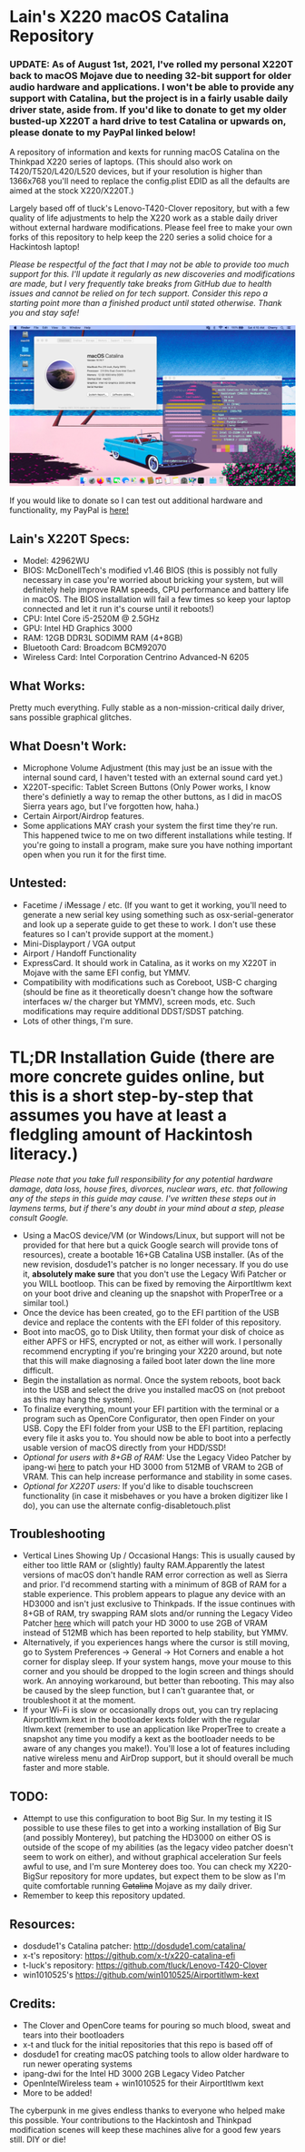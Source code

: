 # Lain's X220 macOS Catalina Repository
### UPDATE: As of August 1st, 2021, I've rolled my personal X220T back to macOS Mojave due to needing 32-bit support for older audio hardware and applications. I won't be able to provide any support with Catalina, but the project is in a fairly usable daily driver state, aside from. If you'd like to donate to get my older busted-up X220T a hard drive to test Catalina or upwards on, please donate to my PayPal linked below! 
A repository of information and kexts for running macOS Catalina on the Thinkpad X220 series of laptops. (This should also work on T420/T520/L420/L520 devices, but if your resolution is higher than 1366x768 you'll need to replace the config.plist EDID as all the defaults are aimed at the stock X220/X220T.)

Largely based off of tluck's Lenovo-T420-Clover repository, but with a few quality of life adjustments to help the X220 work as a stable daily driver without external hardware modifications. Please feel free to make your own forks of this repository to help keep the 220 series a solid choice for a Hackintosh laptop!

*Please be respectful of the fact that I may not be able to provide too much support for this. I'll update it regularly as new discoveries and modifications are made, but I very frequently take breaks from GitHub due to health issues and cannot be relied on for tech support. Consider this repo a starting point more than a finished product until stated otherwise. Thank you and stay safe!*

![Screenshot from my trusty X220 running Catalina!](x220catalina.png)

If you would like to donate so I can test out additional hardware and functionality, my PayPal is [here!](https://www.paypal.com/donate/?cmd=_s-xclick&hosted_button_id=8GF4A3XS7ZHFY) 

## Lain's X220T Specs:
- Model: 42962WU
- BIOS: McDonellTech's modified v1.46 BIOS (this is possibly not fully necessary in case you're worried about bricking your system, but will definitely help improve RAM speeds, CPU performance and battery life in macOS. The BIOS installation will fail a few times so keep your laptop connected and let it run it's course until it reboots!)
- CPU: Intel Core i5-2520M @ 2.5GHz
- GPU: Intel HD Graphics 3000 
- RAM: 12GB DDR3L SODIMM RAM (4+8GB)
- Bluetooth Card: Broadcom BCM92070
- Wireless Card: Intel Corporation Centrino Advanced-N 6205 

## What Works:
Pretty much everything. Fully stable as a non-mission-critical daily driver, sans possible graphical glitches.

## What Doesn't Work:
- Microphone Volume Adjustment (this may just be an issue with the internal sound card, I haven't tested with an external sound card yet.)
- X220T-specific: Tablet Screen Buttons (Only Power works, I know there's definietly a way to remap the other buttons, as I did in macOS Sierra years ago, but I've forgotten how, haha.)
- Certain Airport/Airdrop features.
- Some applications MAY crash your system the first time they're run. This happened twice to me on two different installations while testing. If you're going to install a program, make sure you have nothing important open when you run it for the first time. 

## Untested:
- Facetime / iMessage / etc. (If you want to get it working, you'll need to generate a new serial key using something such as osx-serial-generator and look up a seperate guide to get these to work. I don't use these features so I can't provide support at the moment.)
- Mini-Displayport / VGA output
- Airport / Handoff Functionality
- ExpressCard. It should work in Catalina, as it works on my X220T in Mojave with the same EFI config, but YMMV.
- Compatibility with modifications such as Coreboot, USB-C charging (should be fine as it theoretically doesn't change how the software interfaces w/ the charger but YMMV), screen mods, etc. Such modifications may require additional DDST/SDST patching.
- Lots of other things, I'm sure. 

# TL;DR Installation Guide (there are more concrete guides online, but this is a short step-by-step that assumes you have at least a fledgling amount of Hackintosh literacy.)

*Please note that you take full responsibility for any potential hardware damage, data loss, house fires, divorces, nuclear wars, etc. that following any of the steps in this guide may cause. I've written these steps out in laymens terms, but if there's any doubt in your mind about a step, please consult Google.* 

- Using a MacOS device/VM (or Windows/Linux, but support will not be provided for that here but a quick Google search will provide tons of resources), create a bootable 16+GB Catalina USB installer. (As of the new revision, dosdude1's patcher is no longer necessary. If you do use it, **absolutely make sure** that you don't use the Legacy Wifi Patcher or you WILL bootloop. This can be fixed by removing the AirportItlwm kext on your boot drive and cleaning up the snapshot with ProperTree or a similar tool.)
- Once the device has been created, go to the EFI partition of the USB device and replace the contents with the EFI folder of this repository.
- Boot into macOS, go to Disk Utility, then format your disk of choice as either APFS or HFS, encrypted or not, as either will work. I personally recommend encrypting if you're bringing your X220 around, but note that this will make diagnosing a failed boot later down the line more difficult. 
- Begin the installation as normal. Once the system reboots, boot back into the USB and select the drive you installed macOS on (not preboot as this may hang the system).
- To finalize everything, mount your EFI partition with the terminal or a program such as OpenCore Configurator, then open Finder on your USB. Copy the EFI folder from your USB to the EFI partition, replacing every file it asks you to. You should now be able to boot into a perfectly usable version of macOS directly from your HDD/SSD!
- *Optional for users with 8+GB of RAM:* Use the Legacy Video Patcher by ipang-wi [here](https://github.com/ipang-dwi/efi-catalina/releases/tag/09.20) to patch your HD 3000 from 512MB of VRAM to 2GB of VRAM. This can help increase performance and stability in some cases. 
- *Optional for X220T users:* If you'd like to disable touchscreen functionality (in case it misbehaves or you have a broken digitizer like I do), you can use the alternate config-disabletouch.plist 

## Troubleshooting
- Vertical Lines Showing Up / Occasional Hangs: This is usually caused by either too little RAM or (slightly) faulty RAM.Apparently the latest versions of macOS don't handle RAM error correction as well as Sierra and prior. I'd recommend starting with a minimum of 8GB of RAM for a stable experience. This problem appears to plague any device with an HD3000 and isn't just exclusive to Thinkpads. If the issue continues with 8+GB of RAM, try swapping RAM slots and/or running the Legacy Video Patcher [here](https://github.com/ipang-dwi/efi-catalina/releases/tag/09.20) which will patch your HD 3000 to use 2GB of VRAM instead of 512MB which has been reported to help stability, but YMMV.
- Alternatively, if you experiences hangs where the cursor is still moving, go to System Preferences -> General -> Hot Corners and enable a hot corner for display sleep. If your system hangs, move your mouse to this corner and you should be dropped to the login screen and things should work. An annoying workaround, but better than rebooting. This may also be caused by the sleep function, but I can't guarantee that, or troubleshoot it at the moment.
- If your Wi-Fi is slow or occasionally drops out, you can try replacing AirportItlwm.kext in the bootloader kexts folder with the regular Itlwm.kext (remember to use an application like ProperTree to create a snapshot any time you modify a kext as the bootloader needs to be aware of any changes you make!). You'll lose a lot of features including native wireless menu and AirDrop support, but it should overall be much faster and more stable. 

## TODO:
- Attempt to use this configuration to boot Big Sur. In my testing it IS possible to use these files to get into a working installation of Big Sur (and possibly Monterey), but patching the HD3000 on either OS is outside of the scope of my abilities (as the legacy video patcher doesn't seem to work on either), and without graphical acceleration Sur feels awful to use, and I'm sure Monterey does too. You can check my X220-BigSur repository for more updates, but expect them to be slow as I'm quite comfortable running ~~Catalina~~ Mojave as my daily driver.
- Remember to keep this repository updated.

## Resources:
- dosdude1's Catalina patcher: http://dosdude1.com/catalina/
- x-t's repository: https://github.com/x-t/x220-catalina-efi
- t-luck's repository: https://github.com/tluck/Lenovo-T420-Clover
- win1010525's https://github.com/win1010525/Airportitlwm-kext


## Credits:
- The Clover and OpenCore teams for pouring so much blood, sweat and tears into their bootloaders
- x-t and tluck for the initial repositories that this repo is based off of
- dosdude1 for creating macOS patching tools to allow older hardware to run newer operating systems
- ipang-dwi for the Intel HD 3000 2GB Legacy Video Patcher
- OpenIntelWireless team + win1010525 for their AirportItlwm kext
- More to be added!

The cyberpunk in me gives endless thanks to everyone who helped make this possible. Your contributions to the Hackintosh and Thinkpad modification scenes will keep these machines alive for a good few years still. DIY or die!
